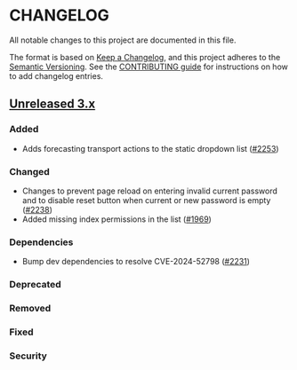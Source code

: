 # CHANGELOG
All notable changes to this project are documented in this file.

The format is based on [Keep a Changelog](https://keepachangelog.com/en/1.0.0/), and this project adheres to the [Semantic Versioning](https://semver.org/spec/v2.0.0.html). See the [CONTRIBUTING guide](./CONTRIBUTING.md#Changelog) for instructions on how to add changelog entries.

## [Unreleased 3.x]
### Added
- Adds forecasting transport actions to the static dropdown list ([#2253](https://github.com/opensearch-project/security-dashboards-plugin/pull/2253))

### Changed
- Changes to prevent page reload on entering invalid current password and to disable reset button when current or new password is empty ([#2238](https://github.com/opensearch-project/security-dashboards-plugin/pull/2238))
- Added missing index permissions in the list ([#1969](https://github.com/opensearch-project/security-dashboards-plugin/issues/1969))

### Dependencies
- Bump dev dependencies to resolve CVE-2024-52798 ([#2231](https://github.com/opensearch-project/security-dashboards-plugin/pull/2231))

### Deprecated

### Removed

### Fixed

### Security

[Unreleased 3.x]: https://github.com/opensearch-project/security-dashboards-plugin/compare/3.0...main
